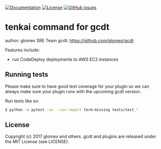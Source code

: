 [![Documentation](https://readthedocs.org/projects/gcdt/badge/?version=latest)](http://gcdt.readthedocs.io/en/latest/)
[![License](http://img.shields.io/badge/license-MIT-yellowgreen.svg)](LICENSE)
[![GitHub issues](https://img.shields.io/github/issues/glomex/gcdt.svg?maxAge=2592000)](https://github.com/glomex/gcdt/issues)

# tenkai command for gcdt

author: glomex SRE Team
gcdt: https://github.com/glomex/gcdt

Features include:

* run CodeDeploy deployments to AWS EC2 instances


## Running tests

Please make sure to have good test coverage for your plugin so we can always make sure your plugin runs with the upcoming gcdt version.

Run tests like so:

``` bash
$ python -m pytest -vv --cov-report term-missing tests/test_*
```


## License

Copyright (c) 2017 glomex and others.
gcdt and plugins are released under the MIT License (see LICENSE).
